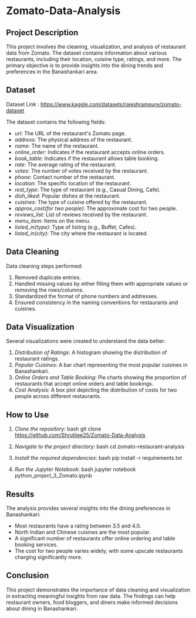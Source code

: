 # Zomato-Data-Analysis
## Project Description

This project involves the cleaning, visualization, and analysis of restaurant data from Zomato. The dataset contains information about various restaurants, including their location, cuisine type, ratings, and more. The primary objective is to provide insights into the dining trends and preferences in the Banashankari area.

## Dataset
Dataset Link : https://www.kaggle.com/datasets/rajeshrampure/zomato-dataset 

The dataset contains the following fields:
- *url*: The URL of the restaurant's Zomato page.
- *address*: The physical address of the restaurant.
- *name*: The name of the restaurant.
- *online_order*: Indicates if the restaurant accepts online orders.
- *book_table*: Indicates if the restaurant allows table booking.
- *rate*: The average rating of the restaurant.
- *votes*: The number of votes received by the restaurant.
- *phone*: Contact number of the restaurant.
- *location*: The specific location of the restaurant.
- *rest_type*: The type of restaurant (e.g., Casual Dining, Cafe).
- *dish_liked*: Popular dishes at the restaurant.
- *cuisines*: The type of cuisine offered by the restaurant.
- *approx_cost(for two people)*: The approximate cost for two people.
- *reviews_list*: List of reviews received by the restaurant.
- *menu_item*: Items on the menu.
- *listed_in(type)*: Type of listing (e.g., Buffet, Cafes).
- *listed_in(city)*: The city where the restaurant is located.

## Data Cleaning

Data cleaning steps performed:
1. Removed duplicate entries.
2. Handled missing values by either filling them with appropriate values or removing the rows/columns.
3. Standardized the format of phone numbers and addresses.
4. Ensured consistency in the naming conventions for restaurants and cuisines.

## Data Visualization

Several visualizations were created to understand the data better:
1. *Distribution of Ratings*: A histogram showing the distribution of restaurant ratings.
2. *Popular Cuisines*: A bar chart representing the most popular cuisines in Banashankari.
3. *Online Orders and Table Booking*: Pie charts showing the proportion of restaurants that accept online orders and table bookings.
4. *Cost Analysis*: A box plot depicting the distribution of costs for two people across different restaurants.

## How to Use

1. *Clone the repository*:
   bash
   git clone https://github.com/Shrutiiee25/Zomato-Data-Analysis
   

2. *Navigate to the project directory*:
   bash
   cd zomato-restaurant-analysis
   

3. *Install the required dependencies*:
   bash
   pip install -r requirements.txt
   

4. *Run the Jupyter Notebook*:
   bash
   jupyter notebook python_project_3_Zomato.ipynb
   

## Results

The analysis provides several insights into the dining preferences in Banashankari:
- Most restaurants have a rating between 3.5 and 4.0.
- North Indian and Chinese cuisines are the most popular.
- A significant number of restaurants offer online ordering and table booking services.
- The cost for two people varies widely, with some upscale restaurants charging significantly more.

## Conclusion

This project demonstrates the importance of data cleaning and visualization in extracting meaningful insights from raw data. The findings can help restaurant owners, food bloggers, and diners make informed decisions about dining in Banashankari.
